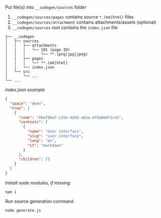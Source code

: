 Put file(s) into `__codegen/sources` folder

1. `__codegen/sources/pages` contains source `*.(md|html)` files
1. `__codegen/sources/attachment` contains attachments/assets (optional)
1. `__codegen/sources` root contains the `index.json` file

```
├── __codegen
│   ├── sources
│   |   ├── attachments
│   |   |   └── 101 (page ID)
│   |   |       └── **.(png|jpg|jpeg)
│   |   ├── pages
│   |   |   └── **.(md|html) 
│   |   └── index.json
│   └── src
│       └── ...
└── ...
```

_index.json example_

```json
{
  "space": "demo",
  "tree": [
    {
      "code": "66ef0be7-c25e-4d5d-a63a-4f9abb071cd3",
      "contents": [
        {
          "name": "User interface",
          "slug": "user-interface",
          "lang": "en",
          "ct": "markdown"
        }
      ],
      "children": []
    }
  ]
}
```

_Install node modules, if missing_

```shell
npm i
```

Run source generation command

```shell
node generate.js
```
